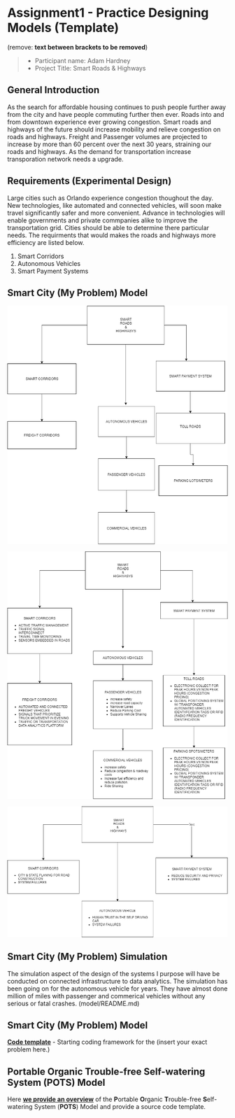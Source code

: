 # Assignment1 - Practice Designing Models (Template)
(remove: **text between brackets to be removed**)

> * Participant name: Adam Hardney
> * Project Title: Smart Roads & Highways 

## General Introduction
As the search for affordable housing continues to push people further away from the city and have people commuting further then ever. Roads into and from downtown experience ever growing congestion. Smart roads and highways of the future should increase mobility and relieve congestion on roads and highways. 
Freight and Passenger volumes are projected to increase by more than 60 percent over the next 30 years, straining our roads and highways. As the demand for  transportation increase transporation network needs a upgrade.

## Requirements (Experimental Design)

Large cities such as Orlando experience congestion thoughout the day. New technologies, like automated and connected vehicles, will soon make travel significantly safer and more convenient. Advance in technologies will enable governments and private commpanies alike to improve the transportation grid. Cities should be able to determine there particular needs. The requirments that would makes the roads and highways more efficiency are listed below.
1. Smart Corridors
2. Autonomous Vehicles 
3. Smart Payment Systems

## Smart City (My Problem) Model 


![**Object Diagram**](images/ObjectDiagram.png)

![**Class Diagram**](images/ClassDiagram.png)

![**Behavior Diagram**](images/behaviordiagram.png)


## Smart City (My Problem) Simulation

The simulation aspect of the design of the systems I purpose will have be conducted on connected infrastructure to data analytics. The simulation has been going on for the autonomous vehicle for years. They have almost done million of miles with passenger and commerical vehicles without any serious or fatal crashes. (model/README.md)


## Smart City (My Problem) Model
[**Code template**](code/README.md) - Starting coding framework for the (insert your exact problem here.)

## **P**ortable **O**rganic **T**rouble-free **S**elf-watering System (**POTS**) Model
Here [**we provide an overview**](code/POTS_system/README.md) of the **P**ortable **O**rganic **T**rouble-free **S**elf-watering System (**POTS**) Model and provide a source code template.
